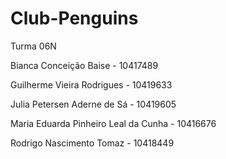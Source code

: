 # Club-Penguins
Turma 06N

Bianca Conceição Baise - 10417489

Guilherme Vieira Rodrigues - 10419633

Julia Petersen Aderne de Sá - 10419605

Maria Eduarda Pinheiro Leal da Cunha - 10416676

Rodrigo Nascimento Tomaz - 10418449

